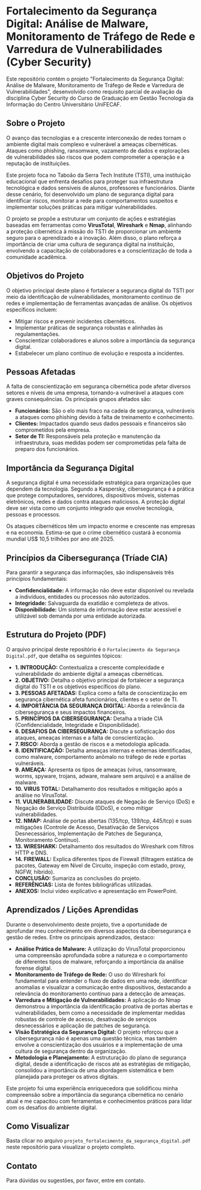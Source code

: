 # Fortalecimento da Segurança Digital: Análise de Malware, Monitoramento de Tráfego de Rede e Varredura de Vulnerabilidades (Cyber Security)

Este repositório contém o projeto "Fortalecimento da Segurança Digital: Análise de Malware, Monitoramento de Tráfego de Rede e Varredura de Vulnerabilidades", desenvolvido como requisito parcial de avaliação da disciplina Cyber Security do Curso de Graduação em Gestão Tecnologia da Informação do Centro Universitário UniFECAF.

## Sobre o Projeto

O avanço das tecnologias e a crescente interconexão de redes tornam o ambiente digital mais complexo e vulnerável a ameaças cibernéticas. Ataques como phishing, ransomware, vazamento de dados e explorações de vulnerabilidades são riscos que podem comprometer a operação e a reputação de instituições.

Este projeto foca no Taboão da Serra Tech Institute (TSTI), uma instituição educacional que enfrenta desafios para proteger sua infraestrutura tecnológica e dados sensíveis de alunos, professores e funcionários. Diante desse cenário, foi desenvolvido um plano de segurança digital para identificar riscos, monitorar a rede para comportamentos suspeitos e implementar soluções práticas para mitigar vulnerabilidades.

O projeto se propõe a estruturar um conjunto de ações e estratégias baseadas em ferramentas como **VirusTotal**, **Wireshark** e **Nmap**, alinhando a proteção cibernética à missão do TSTI de proporcionar um ambiente seguro para o aprendizado e a inovação. Além disso, o plano reforça a importância de criar uma cultura de segurança digital na instituição, envolvendo a capacitação de colaboradores e a conscientização de toda a comunidade acadêmica.

## Objetivos do Projeto

O objetivo principal deste plano é fortalecer a segurança digital do TSTI por meio da identificação de vulnerabilidades, monitoramento contínuo de redes e implementação de ferramentas avançadas de análise. Os objetivos específicos incluem:

* Mitigar riscos e prevenir incidentes cibernéticos.
* Implementar práticas de segurança robustas e alinhadas às regulamentações.
* Conscientizar colaboradores e alunos sobre a importância da segurança digital.
* Estabelecer um plano contínuo de evolução e resposta a incidentes.

## Pessoas Afetadas

A falta de conscientização em segurança cibernética pode afetar diversos setores e níveis de uma empresa, tornando-a vulnerável a ataques com graves consequências. Os principais grupos afetados são:

* **Funcionários:** São o elo mais fraco na cadeia de segurança, vulneráveis a ataques como phishing devido à falta de treinamento e conhecimento.
* **Clientes:** Impactados quando seus dados pessoais e financeiros são comprometidos pela empresa.
* **Setor de TI:** Responsáveis pela proteção e manutenção da infraestrutura, suas medidas podem ser comprometidas pela falta de preparo dos funcionários.

## Importância da Segurança Digital

A segurança digital é uma necessidade estratégica para organizações que dependem da tecnologia. Segundo a Kaspersky, cibersegurança é a prática que protege computadores, servidores, dispositivos móveis, sistemas eletrônicos, redes e dados contra ataques maliciosos. A proteção digital deve ser vista como um conjunto integrado que envolve tecnologia, pessoas e processos.

Os ataques cibernéticos têm um impacto enorme e crescente nas empresas e na economia. Estima-se que o crime cibernético custará à economia mundial US$ 10,5 trilhões por ano até 2025.

## Princípios da Cibersegurança (Tríade CIA)

Para garantir a segurança das informações, são indispensáveis três princípios fundamentais:

* **Confidencialidade:** A informação não deve estar disponível ou revelada a indivíduos, entidades ou processos não autorizados.
* **Integridade:** Salvaguarda da exatidão e completeza de ativos.
* **Disponibilidade:** Um sistema de informação deve estar acessível e utilizável sob demanda por uma entidade autorizada.

## Estrutura do Projeto (PDF)

O arquivo principal deste repositório é o `Fortalecimento da Segurança Digital.pdf`, que detalha os seguintes tópicos:

* **1. INTRODUÇÃO:** Contextualiza a crescente complexidade e vulnerabilidade do ambiente digital a ameaças cibernéticas.
* **2. OBJETIVO:** Detalha o objetivo principal de fortalecer a segurança digital do TSTI e os objetivos específicos do plano.
* **3. PESSOAS AFETADAS:** Explica como a falta de conscientização em segurança cibernética afeta funcionários, clientes e o setor de TI.
* **4. IMPORTÂNCIA DA SEGURANÇA DIGITAL:** Aborda a relevância da cibersegurança e seus impactos financeiros.
* **5. PRINCÍPIOS DA CIBERSEGURANÇA:** Detalha a tríade CIA (Confidencialidade, Integridade e Disponibilidade).
* **6. DESAFIOS DA CIBERSEGURANÇA:** Discute a sofisticação dos ataques, ameaças internas e a falta de conscientização.
* **7. RISCO:** Aborda a gestão de riscos e a metodologia aplicada.
* **8. IDENTIFICAÇÃO:** Detalha ameaças internas e externas identificadas, como malware, comportamento anômalo no tráfego de rede e portas vulneráveis.
* **9. AMEAÇA:** Apresenta os tipos de ameaças (vírus, ransomware, worms, spyware, trojans, adware, malware sem arquivo) e a análise de malware.
* **10. VIRUS TOTAL:** Detalhamento dos resultados e mitigação após a análise no VirusTotal.
* **11. VULNERABILIDADE:** Discute ataques de Negação de Serviço (DoS) e Negação de Serviço Distribuída (DDoS), e como mitigar vulnerabilidades.
* **12. NMAP:** Análise de portas abertas (135/tcp, 139/tcp, 445/tcp) e suas mitigações (Controle de Acesso, Desativação de Serviços Desnecessários, Implementação de Patches de Segurança, Monitoramento Contínuo).
* **13. WIRESHARK:** Detalhamento dos resultados do Wireshark com filtros HTTP e DNS.
* **14. FIREWALL:** Explica diferentes tipos de Firewall (filtragem estática de pacotes, Gateway em Nível de Circuito, inspeção com estado, proxy, NGFW, híbrido).
* **CONCLUSÃO:** Sumariza as conclusões do projeto.
* **REFERÊNCIAS:** Lista de fontes bibliográficas utilizadas.
* **ANEXOS:** Inclui vídeo explicativo e apresentação em PowerPoint.

## Aprendizados / Lições Aprendidas

Durante o desenvolvimento deste projeto, tive a oportunidade de aprofundar meu conhecimento em diversos aspectos da cibersegurança e gestão de redes. Entre os principais aprendizados, destaco:

* **Análise Prática de Malware:** A utilização do VirusTotal proporcionou uma compreensão aprofundada sobre a natureza e o comportamento de diferentes tipos de malware, reforçando a importância da análise forense digital.
* **Monitoramento de Tráfego de Rede:** O uso do Wireshark foi fundamental para entender o fluxo de dados em uma rede, identificar anomalias e visualizar a comunicação entre dispositivos, destacando a relevância do monitoramento contínuo para a detecção de ameaças.
* **Varredura e Mitigação de Vulnerabilidades:** A aplicação do Nmap demonstrou a importância da identificação proativa de portas abertas e vulnerabilidades, bem como a necessidade de implementar medidas robustas de controle de acesso, desativação de serviços desnecessários e aplicação de patches de segurança.
* **Visão Estratégica da Segurança Digital:** O projeto reforçou que a cibersegurança não é apenas uma questão técnica, mas também envolve a conscientização dos usuários e a implementação de uma cultura de segurança dentro da organização.
* **Metodologia e Planejamento:** A estruturação do plano de segurança digital, desde a identificação de riscos até as estratégias de mitigação, consolidou a importância de uma abordagem sistemática e bem planejada para proteger os ativos digitais.

Este projeto foi uma experiência enriquecedora que solidificou minha compreensão sobre a importância da segurança cibernética no cenário atual e me capacitou com ferramentas e conhecimentos práticos para lidar com os desafios do ambiente digital.

## Como Visualizar

Basta clicar no arquivo `projeto_fortalecimento_da_segurança_digital.pdf` neste repositório para visualizar o projeto completo.

## Contato

Para dúvidas ou sugestões, por favor, entre em contato.